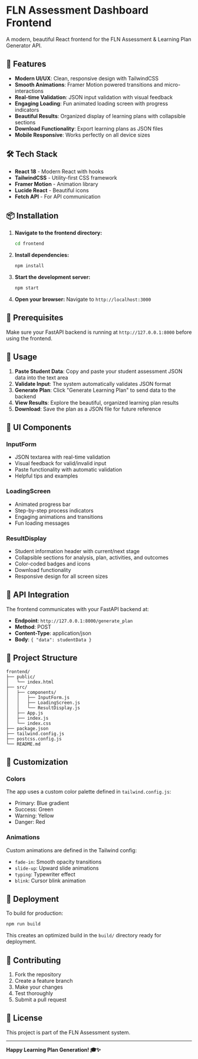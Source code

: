 # FLN Assessment Dashboard Frontend

A modern, beautiful React frontend for the FLN Assessment & Learning Plan Generator API.

## 🚀 Features

- **Modern UI/UX**: Clean, responsive design with TailwindCSS
- **Smooth Animations**: Framer Motion powered transitions and micro-interactions
- **Real-time Validation**: JSON input validation with visual feedback
- **Engaging Loading**: Fun animated loading screen with progress indicators
- **Beautiful Results**: Organized display of learning plans with collapsible sections
- **Download Functionality**: Export learning plans as JSON files
- **Mobile Responsive**: Works perfectly on all device sizes

## 🛠️ Tech Stack

- **React 18** - Modern React with hooks
- **TailwindCSS** - Utility-first CSS framework
- **Framer Motion** - Animation library
- **Lucide React** - Beautiful icons
- **Fetch API** - For API communication

## 📦 Installation

1. **Navigate to the frontend directory:**
   ```bash
   cd frontend
   ```

2. **Install dependencies:**
   ```bash
   npm install
   ```

3. **Start the development server:**
   ```bash
   npm start
   ```

4. **Open your browser:**
   Navigate to `http://localhost:3000`

## 🔧 Prerequisites

Make sure your FastAPI backend is running at `http://127.0.0.1:8000` before using the frontend.

## 📱 Usage

1. **Paste Student Data**: Copy and paste your student assessment JSON data into the text area
2. **Validate Input**: The system automatically validates JSON format
3. **Generate Plan**: Click "Generate Learning Plan" to send data to the backend
4. **View Results**: Explore the beautiful, organized learning plan results
5. **Download**: Save the plan as a JSON file for future reference

## 🎨 UI Components

### InputForm
- JSON textarea with real-time validation
- Visual feedback for valid/invalid input
- Paste functionality with automatic validation
- Helpful tips and examples

### LoadingScreen
- Animated progress bar
- Step-by-step process indicators
- Engaging animations and transitions
- Fun loading messages

### ResultDisplay
- Student information header with current/next stage
- Collapsible sections for analysis, plan, activities, and outcomes
- Color-coded badges and icons
- Download functionality
- Responsive design for all screen sizes

## 🎯 API Integration

The frontend communicates with your FastAPI backend at:
- **Endpoint**: `http://127.0.0.1:8000/generate_plan`
- **Method**: POST
- **Content-Type**: application/json
- **Body**: `{ "data": studentData }`

## 📁 Project Structure

```
frontend/
├── public/
│   └── index.html
├── src/
│   ├── components/
│   │   ├── InputForm.js
│   │   ├── LoadingScreen.js
│   │   └── ResultDisplay.js
│   ├── App.js
│   ├── index.js
│   └── index.css
├── package.json
├── tailwind.config.js
├── postcss.config.js
└── README.md
```

## 🎨 Customization

### Colors
The app uses a custom color palette defined in `tailwind.config.js`:
- Primary: Blue gradient
- Success: Green
- Warning: Yellow
- Danger: Red

### Animations
Custom animations are defined in the Tailwind config:
- `fade-in`: Smooth opacity transitions
- `slide-up`: Upward slide animations
- `typing`: Typewriter effect
- `blink`: Cursor blink animation

## 🚀 Deployment

To build for production:

```bash
npm run build
```

This creates an optimized build in the `build/` directory ready for deployment.

## 🤝 Contributing

1. Fork the repository
2. Create a feature branch
3. Make your changes
4. Test thoroughly
5. Submit a pull request

## 📄 License

This project is part of the FLN Assessment system.

---

**Happy Learning Plan Generation! 🎓✨**
